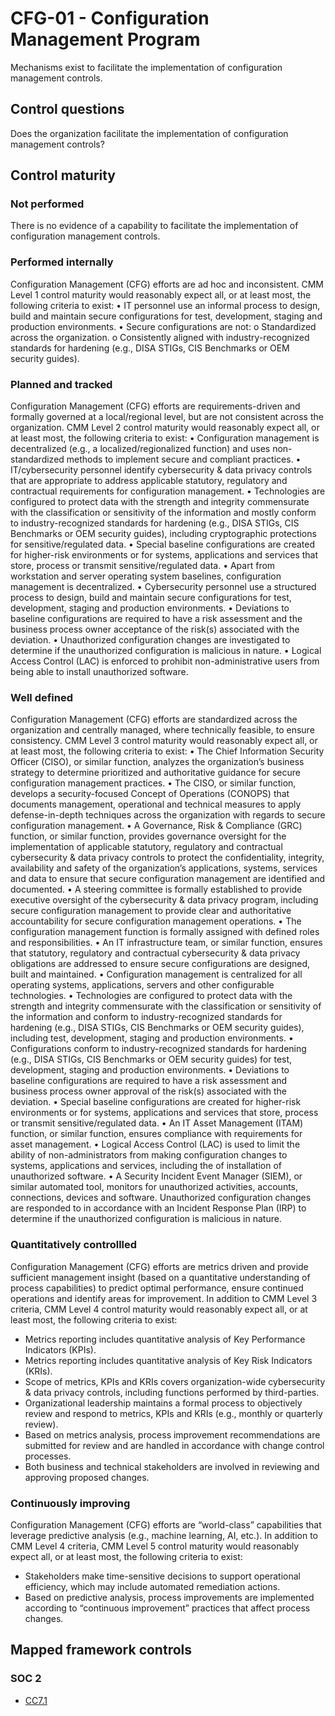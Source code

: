 # CFG-01 - Configuration Management Program
Mechanisms exist to facilitate the implementation of configuration management controls.
## Control questions
Does the organization facilitate the implementation of configuration management controls?
## Control maturity
### Not performed
There is no evidence of a capability to facilitate the implementation of configuration management controls.
### Performed internally
Configuration Management (CFG) efforts are ad hoc and inconsistent. CMM Level 1 control maturity would reasonably expect all, or at least most, the following criteria to exist:
•	IT personnel use an informal process to design, build and maintain secure configurations for test, development, staging and production environments.
•	Secure configurations are not:
o	Standardized across the organization.
o	Consistently aligned with industry-recognized standards for hardening (e.g., DISA STIGs, CIS Benchmarks or OEM security guides).
### Planned and tracked
Configuration Management (CFG) efforts are requirements-driven and formally governed at a local/regional level, but are not consistent across the organization. CMM Level 2 control maturity would reasonably expect all, or at least most, the following criteria to exist:
•	Configuration management is decentralized (e.g., a localized/regionalized function) and uses non-standardized methods to implement secure and compliant practices.
•	IT/cybersecurity personnel identify cybersecurity & data privacy controls that are appropriate to address applicable statutory, regulatory and contractual requirements for configuration management.
•	Technologies are configured to protect data with the strength and integrity commensurate with the classification or sensitivity of the information and mostly conform to industry-recognized standards for hardening (e.g., DISA STIGs, CIS Benchmarks or OEM security guides), including cryptographic protections for sensitive/regulated data.
•	Special baseline configurations are created for higher-risk environments or for systems, applications and services that store, process or transmit sensitive/regulated data.
•	Apart from workstation and server operating system baselines, configuration management is decentralized.
•	Cybersecurity personnel use a structured process to design, build and maintain secure configurations for test, development, staging and production environments.
•	Deviations to baseline configurations are required to have a risk assessment and the business process owner acceptance of the risk(s) associated with the deviation.
•	Unauthorized configuration changes are investigated to determine if the unauthorized configuration is malicious in nature.
•	Logical Access Control (LAC) is enforced to prohibit non-administrative users from being able to install unauthorized software.
### Well defined
Configuration Management (CFG) efforts are standardized across the organization and centrally managed, where technically feasible, to ensure consistency. CMM Level 3 control maturity would reasonably expect all, or at least most, the following criteria to exist:
•	The Chief Information Security Officer (CISO), or similar function, analyzes the organization’s business strategy to determine prioritized and authoritative guidance for secure configuration management practices.
•	The CISO, or similar function, develops a security-focused Concept of Operations (CONOPS) that documents management, operational and technical measures to apply defense-in-depth techniques across the organization with regards to secure configuration management.
•	A Governance, Risk & Compliance (GRC) function, or similar function, provides governance oversight for the implementation of applicable statutory, regulatory and contractual cybersecurity & data privacy controls to protect the confidentiality, integrity, availability and safety of the organization’s applications, systems, services and data to ensure that secure configuration management are identified and documented.
•	A steering committee is formally established to provide executive oversight of the cybersecurity & data privacy program, including secure configuration management to provide clear and authoritative accountability for secure configuration management operations.
•	The configuration management function is formally assigned with defined roles and responsibilities.
•	An IT infrastructure team, or similar function, ensures that statutory, regulatory and contractual cybersecurity & data privacy obligations are addressed to ensure secure configurations are designed, built and maintained.
•	Configuration management is centralized for all operating systems, applications, servers and other configurable technologies.
•	Technologies are configured to protect data with the strength and integrity commensurate with the classification or sensitivity of the information and conform to industry-recognized standards for hardening (e.g., DISA STIGs, CIS Benchmarks or OEM security guides), including test, development, staging and production environments.
•	Configurations conform to industry-recognized standards for hardening (e.g., DISA STIGs, CIS Benchmarks or OEM security guides) for test, development, staging and production environments.
•	Deviations to baseline configurations are required to have a risk assessment and business process owner approval of the risk(s) associated with the deviation.
•	Special baseline configurations are created for higher-risk environments or for systems, applications and services that store, process or transmit sensitive/regulated data.
•	An IT Asset Management (ITAM) function, or similar function, ensures compliance with requirements for asset management.
•	Logical Access Control (LAC) is used to limit the ability of non-administrators from making configuration changes to systems, applications and services, including the of installation of unauthorized software.
•	A Security Incident Event Manager (SIEM), or similar automated tool, monitors for unauthorized activities, accounts, connections, devices and software.
Unauthorized configuration changes are responded to in accordance with an Incident Response Plan (IRP) to determine if the unauthorized configuration is malicious in nature.
### Quantitatively controllled
Configuration Management (CFG) efforts are metrics driven and provide sufficient management insight (based on a quantitative understanding of process capabilities) to predict optimal performance, ensure continued operations and identify areas for improvement. In addition to CMM Level 3 criteria, CMM Level 4 control maturity would reasonably expect all, or at least most, the following criteria to exist:
- 	Metrics reporting includes quantitative analysis of Key Performance Indicators (KPIs).
- 	Metrics reporting includes quantitative analysis of Key Risk Indicators (KRIs).
- 	Scope of metrics, KPIs and KRIs covers organization-wide cybersecurity & data privacy controls, including functions performed by third-parties.
- 	Organizational leadership maintains a formal process to objectively review and respond to metrics, KPIs and KRIs (e.g., monthly or quarterly review).
- 	Based on metrics analysis, process improvement recommendations are submitted for review and are handled in accordance with change control processes.
- 	Both business and technical stakeholders are involved in reviewing and approving proposed changes.
### Continuously improving
Configuration Management (CFG) efforts are “world-class” capabilities that leverage predictive analysis (e.g., machine learning, AI, etc.). In addition to CMM Level 4 criteria, CMM Level 5 control maturity would reasonably expect all, or at least most, the following criteria to exist:
- 	Stakeholders make time-sensitive decisions to support operational efficiency, which may include automated remediation actions.
- 	Based on predictive analysis, process improvements are implemented according to “continuous improvement” practices that affect process changes. 
## Mapped framework controls
### SOC 2
- [CC7.1](../soc2/cc71.md)